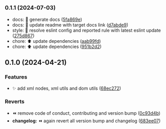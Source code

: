 ## <small>0.1.1 (2024-07-03)</small>

- docs: :memo: generate docs ([5fa869e](https://github.com/nodecfdi/cfdi-core/commit/5fa869e))
- docs: :memo: update readme with target docs link ([d7abde9](https://github.com/nodecfdi/cfdi-core/commit/d7abde9))
- style: :rotating_light: resolve eslint config and reported rule with latest eslint update ([275d867](https://github.com/nodecfdi/cfdi-core/commit/275d867))
- chore: :arrow_up: update dependencies ([aab99fd](https://github.com/nodecfdi/cfdi-core/commit/aab99fd))
- chore: :arrow_up: update dependencies ([951b2d2](https://github.com/nodecfdi/cfdi-core/commit/951b2d2))

## 0.1.0 (2024-04-21)

### Features

- :sparkles: add xml nodes, xml utils and dom utils ([68ec272](https://github.com/nodecfdi/cfdi-core/commit/68ec272a1a94b658a01da62b22a4be546e1800ec))

### Reverts

- :rewind: remove code of conduct, contributing and version bump ([0c93d4b](https://github.com/nodecfdi/cfdi-core/commit/0c93d4b4337cde6021643754d2b5479e99aa7a04))
- **changelog:** :rewind: again revert all version bump and changelog ([683ee07](https://github.com/nodecfdi/cfdi-core/commit/683ee074c8daf8f1e377e75a15fcf1b6c73e2f56))
